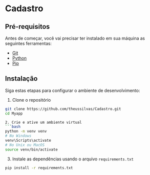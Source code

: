 # Cadastro



## Pré-requisitos

Antes de começar, você vai precisar ter instalado em sua máquina as seguintes ferramentas:
- [Git](https://git-scm.com)
- [Python](https://www.python.org/downloads/)
- [Pip](https://pip.pypa.io/en/stable/installation/)

## Instalação

Siga estas etapas para configurar o ambiente de desenvolvimento:

1. Clone o repositório
```bash
git clone https://github.com/theussilvas/Cadastro.git
cd Myapp

2. Crie e ative um ambiente virtual
```bash
python -m venv venv
# No Windows
venv\Scripts\activate
# No Unix ou MacOS
source venv/bin/activate
```
3. Instale as dependências usando o arquivo `requirements.txt`
```bash
pip install -r requirements.txt
```